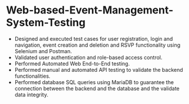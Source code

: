# Web-based-Event-Management-System-Testing
- Designed and executed test cases for user registration, login and navigation, event creation and deletion and RSVP functionality using Selenium and Postman.
- Validated user authentication and role-based access control.
- Performed Automated Web End-to-End testing.
- Performed manual and automated API testing to validate the backend functionalities.
- Performed database SQL queries using MariaDB to guarantee the connection between the backend and the database and the validate data integrity.
